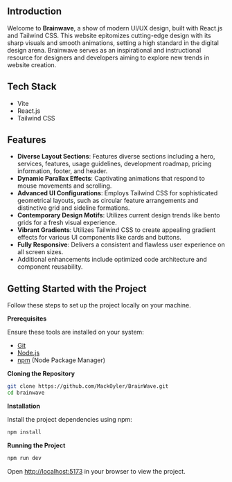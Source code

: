 ## <a name="introduction">Introduction</a>

Welcome to **Brainwave**, a show of modern UI/UX design, built with React.js and Tailwind CSS. This website epitomizes cutting-edge design with its sharp visuals and smooth animations, setting a high standard in the digital design arena. Brainwave serves as an inspirational and instructional resource for designers and developers aiming to explore new trends in website creation.

## <a name="tech-stack">Tech Stack</a>

- Vite
- React.js
- Tailwind CSS

## <a name="features">Features</a>

- **Diverse Layout Sections**: Features diverse sections including a hero, services, features, usage guidelines, development roadmap, pricing information, footer, and header.
- **Dynamic Parallax Effects**: Captivating animations that respond to mouse movements and scrolling.
- **Advanced UI Configurations**: Employs Tailwind CSS for sophisticated geometrical layouts, such as circular feature arrangements and distinctive grid and sideline formations.
- **Contemporary Design Motifs**: Utilizes current design trends like bento grids for a fresh visual experience.
- **Vibrant Gradients**: Utilizes Tailwind CSS to create appealing gradient effects for various UI components like cards and buttons.
- **Fully Responsive**: Delivers a consistent and flawless user experience on all screen sizes.
- Additional enhancements include optimized code architecture and component reusability.

## <a name="quick-start">Getting Started with the Project</a>

Follow these steps to set up the project locally on your machine.

**Prerequisites**

Ensure these tools are installed on your system:

- [Git](https://git-scm.com/)
- [Node.js](https://nodejs.org/en)
- [npm](https://www.npmjs.com/) (Node Package Manager)

**Cloning the Repository**

```bash
git clone https://github.com/MackOyler/BrainWave.git
cd brainwave
```

**Installation**

Install the project dependencies using npm:

```bash
npm install
```

**Running the Project**

```bash
npm run dev
```

Open [http://localhost:5173](http://localhost:5173) in your browser to view the project.
